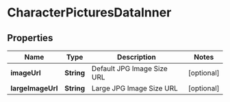 

# CharacterPicturesDataInner


## Properties

| Name | Type | Description | Notes |
|------------ | ------------- | ------------- | -------------|
|**imageUrl** | **String** | Default JPG Image Size URL |  [optional] |
|**largeImageUrl** | **String** | Large JPG Image Size URL |  [optional] |



